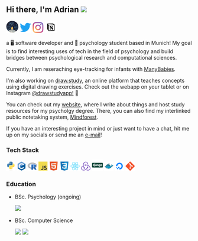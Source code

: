 ## Hi there, I'm Adrian  <img src="https://media.giphy.com/media/hvRJCLFzcasrR4ia7z/giphy.gif" width="25px">

<a href="https://adriansteffan.com" target="_blank"><img height=33 src="resources/logo.png"></a>
<a href="https://www.twitter.com/adriansteffan/" target="_blank"><img height=30 src="resources/svg/twitter-original.svg"></a>
<a href="https://instagram.com/adriansteffan" target="_blank"><img height=30 src="resources/svg/instagram.svg"></a>
<a href="https://adriansteffan.notion.site" target="_blank"><img height=32 src="resources/notion.png"></a>







 a 🖥 software developer and 🧠 psychology student based in Munich!
My goal is to find interesting uses of tech in the field of psychology and build bridges between psychological research and computational sciences.

Currently, I am reseraching eye-tracking for infants with [ManyBabies](https://manybabies.github.io/).

I'm also working on <a target="_blank" href="https://draw.study">draw.study</a>, an online platform that teaches concepts using digital drawing exercises. Check out the webapp on your tablet or on Instagram <a target="_blank" href="https://www.instagram.com/drawstudyapp/">@drawstudyapp!</a> 🙂


 
 
You can check out my <a href="https://adriansteffan.com" target="_blank">website</a>, where I write about things and host study resources for my psycholgy degree. There, you can also find my interlinked public notetaking system, <a target="_blank" href="https://notes.adriansteffan.com">Mindforest</a>.

If you have an interesting project in mind or just want to have a chat, hit me up on my socials or send me an <a href="mailto:adrian.steffan@hotmail.de" target="_blank">e-mail</a>! 



### Tech Stack
<a href=https://www.python.org target="_blank"><img height="25" src="resources/svg/python-original.svg"></img></a>
<a href=https://en.wikipedia.org/wiki/C_(programming_language)><img height="25" src="resources/svg/c-original.svg"></img></a>
<a href=https://www.r-project.org target="_blank"><img height="25" src="resources/svg/r-original.svg"></img></a>
<a href=https://www.javascript.com target="_blank"><img height="25" src="resources/svg/javascript-original.svg"></img></a>
<a href=https://www.w3.org/standards/webdesign/htmlcss target="_blank"><img height="25" src="resources/svg/html5-original.svg"></img></a>
<a href=https://www.w3.org/standards/webdesign/htmlcss target="_blank"><img height="25" src="resources/svg/css3-original.svg"></img></a>
<a href=https://reactjs.org target="_blank"><img height="25" src="resources/svg/react-original.svg"></img></a>
<a href=https://redux.js.org target="_blank"><img height="25" src="resources/svg/redux-original.svg"></img></a>
<a href=https://www.djangoproject.com target="_blank"><img height="30" src="resources/svg/django-original.svg"></img></a>
<a href=https://www.docker.com target="_blank"><img height="25" src="resources/svg/docker-original.svg"></img></a>
<a href=https://www.digitalocean.com target="_blank"><img height="25" src="resources/svg/digitalocean-original.svg"></img></a>
<a href=https://git-scm.com target="_blank"><img height="25" src="resources/svg/git-original.svg"></img></a>



### Education

* BSc. Psychology (ongoing)

    <a href="https://www.lmu.de/en/" target="_blank"><img height=30 src="https://upload.wikimedia.org/wikipedia/commons/thumb/0/06/LMU_Muenchen_Logo.svg/1280px-LMU_Muenchen_Logo.svg.png"/></a>

* BSc. Computer Science 

    <a href="https://www.tum.de/en/" target="_blank"><img height=30 src="https://upload.wikimedia.org/wikipedia/commons/thumb/c/c8/Logo_of_the_Technical_University_of_Munich.svg/1200px-Logo_of_the_Technical_University_of_Munich.svg.png"/></a>
     <a href="https://www.kaist.ac.kr/en/" target="_blank"><img height=45  src="https://www.freelogovectors.net/wp-content/uploads/2021/04/kaist-logo-freelogovectors.net_-768x768.png"/></a>
